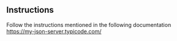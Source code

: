 ## Instructions

Follow the instructions mentioned in the following documentation
https://my-json-server.typicode.com/
